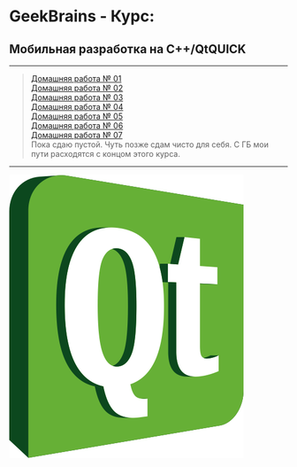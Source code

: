 # GeekBrains - Курс:
## Мобильная разработка на С++/QtQUICK

-------------------------------
> [Домашняя работа № 01](Homework_01)</br>
> [Домашняя работа № 02](Homework_02)</br>
> [Домашняя работа № 03](Homework_02)</br>
> [Домашняя работа № 04](Homework_04)</br>
> [Домашняя работа № 05](Homework_05)</br>
> [Домашняя работа № 06](Homework_06)</br>
> [Домашняя работа № 07](Homework_07)</br>
Пока сдаю пустой. Чуть позже сдам чисто для себя. С ГБ мои пути расходятся с концом этого курса.

-------------------------------
![Screenshot](QT_Logo.png "QT C++")
